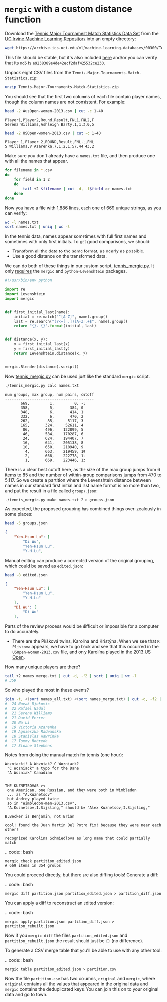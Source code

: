 # `mergic` with a custom distance function


Download the [Tennis Major Tournament Match Statistics Data Set](https://archive.ics.uci.edu/ml/datasets/Tennis+Major+Tournament+Match+Statistics) from the [UC Irvine Machine Learning Repository](https://archive.ics.uci.edu/ml/) into an empty directory:

```bash
wget https://archive.ics.uci.edu/ml/machine-learning-databases/00300/Tennis-Major-Tournaments-Match-Statistics.zip
```

This file should be stable, but it's also included [here](Tennis-Major-Tournaments-Match-Statistics.zip) and/or you can verify that its `md5` is `e9238389e4de42ecf2daf425532ce230`.


Unpack eight CSV files from the `Tennis-Major-Tournaments-Match-Statistics.zip`:

```bash
unzip Tennis-Major-Tournaments-Match-Statistics.zip
```


You should see that the first two columns of each file contain player names, though the column names are not consistent. For example:

```bash
head -2 AusOpen-women-2013.csv | cut -c 1-40
```

```text
Player1,Player2,Round,Result,FNL1,FNL2,F
Serena Williams,Ashleigh Barty,1,1,2,0,5
```

```bash
head -2 USOpen-women-2013.csv | cut -c 1-40
```

```text
Player 1,Player 2,ROUND,Result,FNL.1,FNL
S Williams,V Azarenka,7,1,2,1,57,44,43,2
```


Make sure you don't already have a `names.txt` file, and then produce one with all the names that appear.

```bash
for filename in *.csv
do
    for field in 1 2
    do
        tail +2 $filename | cut -d, -f$field >> names.txt
    done
done
```


Now you have a file with 1,886 lines, each one of 669 unique strings, as you can verify:

```bash
wc -l names.txt
sort names.txt | uniq | wc -l
```

In the tennis data, names appear sometimes with full first names and sometimes with only first initials. To get good comparisons, we should:

 * Transform all the data to the same format, as nearly as possible.
 * Use a good distance on the transformed data.

We can do both of these things in our custom script, [tennis_mergic.py](tennis_mergic.py). It only [requires](requirements.txt) the `mergic` and `python-Levenshtein` packages.

```python
#!/usr/bin/env python

import re
import Levenshtein
import mergic


def first_initial_last(name):
    initial = re.match("^[A-Z]", name).group()
    last = re.search("(?<=[ .])[A-Z].+$", name).group()
    return "{}. {}".format(initial, last)


def distance(x, y):
    x = first_initial_last(x)
    y = first_initial_last(y)
    return Levenshtein.distance(x, y)


mergic.Blender(distance).script()
```


Now [tennis_mergic.py](tennis_mergic.py) can be used just like the standard `mergic` script.

```bash
./tennis_mergic.py calc names.txt
```

```text
num groups, max group, num pairs, cutoff
----------------------------------------
       669,         1,         0, -1
       358,         5,       384, 0
       348,         6,       414, 1
       332,         6,       470, 2
       262,        85,      5117, 3
       165,       324,     52611, 4
        86,       496,    122899, 5
        46,       584,    170287, 6
        24,       624,    194407, 7
        16,       641,    205138, 8
        10,       650,    210940, 9
         4,       663,    219459, 10
         2,       668,    222778, 11
         1,       669,    223446, 12
```

There is a clear best cutoff here, as the size of the max group jumps from 6 items to 85 and the number of within-group comparisons jumps from 470 to 5,117. So we create a partition where the Levenshtein distance between names in our standard first initial and last name format is no more than two, and put the result in a file called `groups.json`:

```bash
./tennis_mergic.py make names.txt 2 > groups.json
```

As expected, the proposed grouping has combined things over-zealously in some places:

```bash
head -5 groups.json
```

```json
{
    "Yen-Hsun Lu": [
        "Di Wu",
        "Yen-Hsun Lu",
        "Y-H.Lu",
```


Manual editing can produce a corrected version of the original grouping, which could be saved as `edited.json`:

```bash
head -8 edited.json
```

```json
{
    "Yen-Hsun Lu": [
        "Yen-Hsun Lu",
        "Y-H.Lu"
    ],
    "Di Wu": [
        "Di Wu"
    ],
```

Parts of the review process would be difficult or impossible for a computer to do accurately.

 * There are the Plíšková twins, Karolína and Kristýna. When we see that `K Pliskova` appears, we have to go back and see that this occurred in the `USOpen-women-2013.csv` file, and only Karolína played in the [2013 US Open](http://en.wikipedia.org/wiki/2013_US_Open_%E2%80%93_Women%27s_Singles).



How many unique players are there?

```bash
tail +2 names_merge.txt | cut -d, -f2 | sort | uniq | wc -l
# 359
```

So who played the most in these events?

```bash
join -t, <(sort names_all.txt) <(sort names_merge.txt) | cut -d, -f2 | sort | uniq -c | sort -nr | head
#  24 Novak Djokovic
#  22 Rafael Nadal
#  21 Serena Williams
#  21 David Ferrer
#  20 Na Li
#  19 Victoria Azarenka
#  19 Agnieszka Radwanska
#  18 Stanislas Wawrinka
#  17 Tommy Robredo
#  17 Sloane Stephens
```

Notes from doing the manual match for tennis (one hour):

```
Wozniacki! A Wozniak? C Wozniack?
 "C Wozniack" a typo for the Dane
 "A Wozniak" Canadian


THE KUZNETSOVAS ><
 one American, one Russian, and they were both in Wimbledon
 ... as "A.Kuznetsov"
 but Andrey played twice
 so in "Wimbledon-men-2013.csv",
 "A.Kuznetsov,I.Sijsling," should be "Alex Kuznetsov,I.Sijsling,"

B.Becker is Benjamin, not Brian

cool! found the Juan Martin Del Potro fix! because they were near each other!

recognized Karolina Schmiedlova as long name that could partially match
```


.. code:: bash

    mergic check partition_edited.json
    # 669 items in 354 groups

You could proceed directly, but there are also diffing tools! Generate a
diff:

.. code:: bash

    mergic diff partition.json partition_edited.json > partition_diff.json

You can apply a diff to reconstruct an edited version:

.. code:: bash

    mergic apply partition.json partition_diff.json > partition_rebuilt.json

Now if you ``mergic diff`` the files ``partition_edited.json`` and
``partition_rebuilt.json`` the result should just be ``{}`` (no
difference).

To generate a CSV merge table that you'll be able to use with any other
tool:

.. code:: bash

    mergic table partition_edited.json > partition.csv

Now the file ``partition.csv`` has two columns, ``original`` and
``mergic``, where ``original`` contains all the values that appeared in
the original data and ``mergic`` contains the deduplicated keys. You can
join this on to your original data and go to town.
